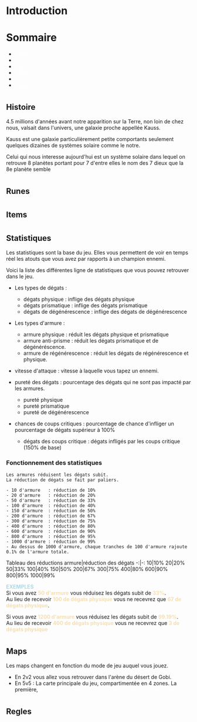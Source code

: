 # Introduction

# Sommaire

- <a href="#story" style=color:white>Histoire</a>
- <a href="#runes" style=color:white>Runes</a>
- <a href="#items" style=color:white>Items</a>
- <a href="#stats" style=color:white>Statistiques</a>
- <a href="#maps" style=color:white>Maps</a>
- <a href="#rules" style=color:white>Regles</a>

# <h2 id="story">Histoire</h2>

4.5 millions d'années avant notre apparition sur la Terre, non loin de chez nous, valsait dans l'univers, une galaxie proche appellée Kauss.

Kauss est une galaxie particulièrement petite comportants seulement quelques dizaines de systèmes solaire comme le notre.

Celui qui nous interesse aujourd'hui est un système solaire dans lequel on retrouve 8 planètes portant pour 7 d'entre elles le nom des 7 dieux que la 8e planète semble

# <h2 id="runes">Runes</h2>

# <h2 id="items">Items</h2>

# <h2 id="stats">Statistiques</h2>

Les statistiques sont la base du jeu. Elles vous permettent de voir en temps réel les atouts que vous avez par rapports à un champion ennemi.

Voici la liste des différentes ligne de statistiques que vous pouvez retrouver dans le jeu.

- Les types de dégats :
	- dégats physique : inflige des dégats physique
	- dégats prismatique : inflige des dégats prismatique
	- dégats de dégénérescence : inflige des dégats de dégénérescence

- Les types d'armure :
	- armure physique : réduit les dégats physique et prismatique
	- armure anti-prisme : réduit les dégats prismatique et de dégénéréscence.
	- armure de régénérescence : réduit les dégats de régénérescence et physique.

- vitesse d'attaque : vitesse à laquelle vous tapez un ennemi.

- pureté des dégats : pourcentage des dégats qui ne sont pas impacté par les armures.
    - pureté physique
    - pureté prismatique
    - pureté de dégénérescence

- chances de coups critiques : pourcentage de chance d'infliger un pourcentage de dégats supérieur à 100%
	- dégats des coups critique : dégats infligés par les coups critique (150% de base)

### Fonctionnement des statistiques

```
Les armures réduisent les dégats subit.
La réduction de dégats se fait par paliers.

- 10 d'armure   : réduction de 10%
- 20 d'armure   : réduction de 20%
- 50 d'armure   : réduction de 33%
- 100 d'armure  : réduction de 40%
- 150 d'armure  : réduction de 50%
- 200 d'armure  : réduction de 67%
- 300 d'armure  : réduction de 75%
- 400 d'armure  : réduction de 80%
- 600 d'armure  : réduction de 90%
- 800 d'armure  : réduction de 95%
- 1000 d'armure : réduction de 99%
- Au dessus de 1000 d'armure, chaque tranches de 100 d'armure rajoute 0.1% de l'armure totale.
```
Tableau des réductions
armure|réduction des dégats
-:|-:
10|10%
20|20%
50|33%
100|40%
150|50%
200|67%
300|75%
400|80%
600|90%
800|95%
1000|99%

<span style=color:lightblue>**EXEMPLES**</span>
<br>
Si vous avez
<span style=color:wheat;>**50 d'armure**</span>
vous réduisez les dégats subit de
<span style=color:wheat;>**33%**</span>.
<br>
Au lieu de recevoir
<span style=color:wheat;>**100 de dégats physique**</span>
vous ne recevrez que
<span style=color:wheat;>**67 de dégats physique**</span>.

Si vous avez
<span style=color:wheat;>**1200 d'armure**</span>
vous réduisez les dégats subit de
<span style=color:wheat;>**99.19%**</span>.
<br>
Au lieu de recevoir
<span style=color:wheat;>**400 de dégats physique**</span>
vous ne recevrez que
<span style=color:wheat;>**3 de dégats physique**</span>

# <h2 id="maps">Maps</h2>

Les maps changent en fonction du mode de jeu auquel vous jouez.
- En 2v2 vous allez vous retrouver dans l'arène du désert de Gobi.
- En 5v5 : La carte principale du jeu, compartimentée en 4 zones. La première, 

# <h2 id="rules">Regles</h2>